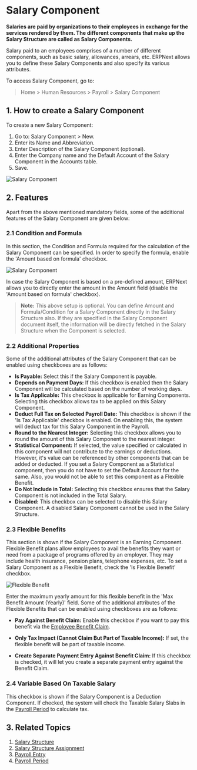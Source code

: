 <!-- add-breadcrumbs -->
# Salary Component

**Salaries are paid by organizations to their employees in exchange for the services rendered by them. The different components that make up the Salary Structure are called as Salary Components.** 

Salary paid to an employees comprises of a number of different components, such as basic salary, allowances, arrears, etc. ERPNext allows you to define these Salary Components and also specify its various attributes.

To access Salary Component, go to:
> Home > Human Resources > Payroll > Salary Component

## 1. How to create a Salary Component

To create a new Salary Component:

1. Go to: Salary Component > New.
2. Enter its Name and Abbreviation.
3. Enter Description of the Salary Component (optional).
1. Enter the Company name and the Default Account of the Salary Component in the Accounts table.
3. Save.

 <img class="screenshot" alt="Salary Component" src="{{docs_base_url}}/assets/img/human-resources/salary-component1.png">

## 2. Features

Apart from the above mentioned mandatory fields, some of the additional features of the Salary Component are given below:

### 2.1 Condition and Formula

In this section, the Condition and Formula required for the calculation of the Salary Component can be specified. In order to specify the formula, enable the 'Amount based on formula' checkbox. 

<img class="screenshot" alt="Salary Component" src="{{docs_base_url}}/assets/img/human-resources/salary-component2.png">

In case the Salary Component is based on a pre-defined amount, ERPNext allows you to directly enter the amount in the Amount field (disable the 'Amount based on formula' checkbox).

> **Note:** This above setup is optional. You can define Amount and Formula/Condition for a Salary Component directly in the Salary Structure also. If they are specified in the Salary Component document itself, the information will be directly fetched in the Salary Structure when the Component is selected.

### 2.2 Additional Properties

Some of the additional attributes of the Salary Component that can be enabled using checkboxes are as follows:

* **Is Payable:** Select this if the Salary Component is payable.
* **Depends on Payment Days:** If this checkbox is enabled then the Salary Component will be calculated based on the number of working days.
* **Is Tax Applicable:** This checkbox is applicable for Earning Components. Selecting this checkbox allows tax to be applied on this Salary Component.
* **Deduct Full Tax on Selected Payroll Date:** This checkbox is shown if the 'Is Tax Applicable' checkbox is enabled. On enabling this, the system will deduct tax for this Salary Component in the Payroll.
* **Round to the Nearest Integer:** Selecting this checkbox allows you to round the amount of this Salary Component to the nearest integer.
* **Statistical Component:** If selected, the value specified or calculated in this component will not contribute to the earnings or deductions. However, it's value can be referenced by other components that can be added or deducted. If you set a Salary Component as a Statistical component, then you do not have to set the Default Account for the same. Also, you would not be able to set this component as a Flexible Benefit.
* **Do Not Include in Total:** Selecting this checkbox ensures that the Salary Component is not included in the Total Salary.
* **Disabled:** This checkbox can be selected to disable this Salary Component. A disabled Salary Component cannot be used in the Salary Structure.


### 2.3 Flexible Benefits

This section is shown if the Salary Component is an Earning Component. Flexible Benefit plans allow employees to avail the benefits they want or need from a package of programs offered by an employer. They may include health insurance, pension plans, telephone expenses, etc. To set a Salary Component as a Flexible Benefit, check the 'Is Flexible Benefit' checkbox.

<img class="screenshot" alt="Flexible Benefit" src="{{docs_base_url}}/assets/img/human-resources/flexible-ben.png">

Enter the maximum yearly amount for this flexible benefit in the 'Max Benefit Amount (Yearly)' field. Some of the additional attributes of the Flexible Benefits that can be enabled using checkboxes are as follows:   

* **Pay Against Benefit Claim:** Enable this checkbox if you want to pay this benefit via the [Employee Benefit Claim](/docs/user/manual/en/human-resources/employee-benefit-claim).

* **Only Tax Impact (Cannot Claim But Part of Taxable Income):** If set, the flexible benefit will be part of taxable income.

* **Create Separate Payment Entry Against Benefit Claim:** If this checkbox is checked, it will let you create a separate payment entry against the Benefit Claim.


### 2.4 Variable Based On Taxable Salary

This checkbox is shown if the Salary Component is a Deduction Component. If checked, the system will check the Taxable Salary Slabs in the [Payroll Period](/docs/user/manual/en/human-resources/payroll-period) to calculate tax.

## 3. Related Topics

1. [Salary Structure](/docs/user/manual/en/human-resources/salary-structure)
1. [Salary Structure Assignment](/docs/user/manual/en/human-resources/salary-structure-assignment)
1. [Payroll Entry](/docs/user/manual/en/human-resources/payroll-entry)
1. [Payroll Period](/docs/user/manual/en/human-resources/payroll-period)
